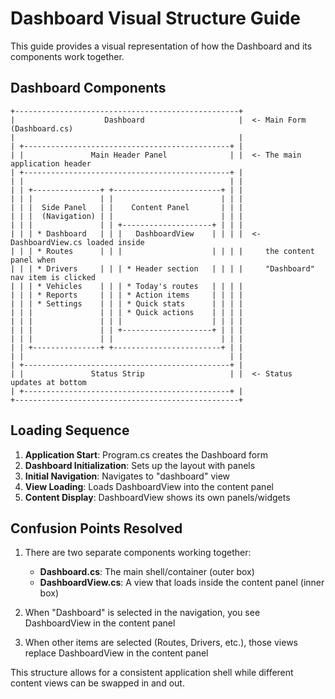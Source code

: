 # Dashboard Visual Structure Guide

This guide provides a visual representation of how the Dashboard and its components work together.

## Dashboard Components

```
+--------------------------------------------------+
|                    Dashboard                     |  <- Main Form (Dashboard.cs)
|                                                  |
| +----------------------------------------------+ |
| |               Main Header Panel              | |  <- The main application header
| +----------------------------------------------+ |
| |                                              | |
| | +---------------+ +------------------------+ | |
| | |               | |                        | | |
| | |  Side Panel   | |    Content Panel       | | |
| | |  (Navigation) | |                        | | |
| | |               | | +--------------------+ | | |
| | | * Dashboard   | | |   DashboardView    | | | |  <- DashboardView.cs loaded inside
| | | * Routes      | | |                    | | | |     the content panel when
| | | * Drivers     | | | * Header section   | | | |     "Dashboard" nav item is clicked
| | | * Vehicles    | | | * Today's routes   | | | |
| | | * Reports     | | | * Action items     | | | |
| | | * Settings    | | | * Quick stats      | | | |
| | |               | | | * Quick actions    | | | |
| | |               | | |                    | | | |
| | |               | | +--------------------+ | | |
| | |               | |                        | | |
| | +---------------+ +------------------------+ | |
| |                                              | |
| +----------------------------------------------+ |
| |               Status Strip                   | |  <- Status updates at bottom
| +----------------------------------------------+ |
+--------------------------------------------------+
```

## Loading Sequence

1. **Application Start**: Program.cs creates the Dashboard form
2. **Dashboard Initialization**: Sets up the layout with panels
3. **Initial Navigation**: Navigates to "dashboard" view
4. **View Loading**: Loads DashboardView into the content panel
5. **Content Display**: DashboardView shows its own panels/widgets

## Confusion Points Resolved

1. There are two separate components working together:
   - **Dashboard.cs**: The main shell/container (outer box)
   - **DashboardView.cs**: A view that loads inside the content panel (inner box)

2. When "Dashboard" is selected in the navigation, you see DashboardView in the content panel
3. When other items are selected (Routes, Drivers, etc.), those views replace DashboardView in the content panel

This structure allows for a consistent application shell while different content views can be swapped in and out.
